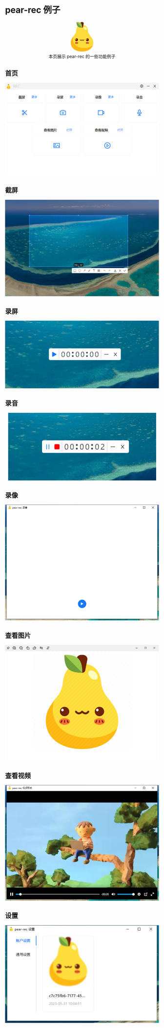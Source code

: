 # pear-rec 例子

<center>
  <img src="./assets/imgs/logo.png" style="width:20%;" />
</center>

<center>本页展示 pear-rec 的一些功能例子</center>

## 首页

<center>
  <img src="./assets/imgs/home.jpg" title="首页" />
</center>

## 截屏

<center>
  <img src="./assets/imgs/ss.jpg" title="截屏" />
</center>

## 录屏

<center>
  <img src="./assets/imgs/rs.jpg"  title="录屏" />
</center>

## 录音

<center>
  <img src="./assets/imgs/ra.jpg" title="录屏" />
</center>

## 录像

<center>
  <img src="./assets/imgs/rv.jpg" title="录像" />
</center>

## 查看图片

<center>
  <img src="./assets/imgs/vi.jpg"  title="查看图片" />
</center>

## 查看视频

<center>
  <img src="./assets/imgs/vv.jpg" title="查看视频"/>
</center>

## 设置

<center>
  <img src="./assets/imgs/setting.jpg"  title="设置" />
</center>
